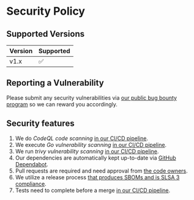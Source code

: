 # Security Policy

## Supported Versions

| Version | Supported          |
| ------- | ------------------ |
| v1.x    | :white_check_mark: |

## Reporting a Vulnerability

Please submit any security vulnerabilities via [our public bug bounty program](https://app.intigriti.com/programs/intigriti/intigriti) so we can reward you accordingly.

## Security features

1. We do *CodeQL code scanning* [in our CI/CD pipeline](https://github.com/hazcod/go-intigriti/blob/main/.github/workflows/securityscan.yml#L13).
2. We execute *Go vulnerability scanning* [in our CI/CD pipeline](https://github.com/hazcod/go-intigriti/blob/main/.github/workflows/securityscan.yml#L33).
3. We run *trivy vulnerability scanning* [in our CI/CD pipeline](https://github.com/hazcod/go-intigriti/blob/main/.github/workflows/securityscan.yml#57).
4. Our dependencies are automatically kept up-to-date via [GitHub Dependabot](https://github.com/hazcod/go-intigriti/blob/main/.github/dependabot.yml).
5. Pull requests are required and need approval from [the code owners](https://github.com/hazcod/go-intigriti/blob/main/.github/CODEOWNERS).
6. We utilize a release process [that produces SBOMs and is SLSA 3 compliance](https://github.com/hazcod/go-intigriti/blob/main/.github/goreleaser.yml).
7. Tests need to complete before a merge [in our CI/CD pipeline](https://github.com/hazcod/go-intigriti/blob/main/.github/workflows/test.yml).
